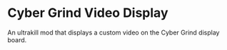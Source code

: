 # Cyber Grind Video Display
An ultrakill mod that displays a custom video on the Cyber Grind display board.
